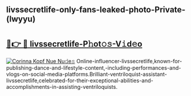 ## livssecretlife-only-fans​-leaked-photo​-Private-(lwyyu)


# <h2><a href="https://mediaupload.pro?title=livssecretlife&ref=git">🔗👉 🔴 livssecretlife-P𝚑ot𝚘𝚜-V𝚒d𝚎o</a></h2>

[![Corinna Kopf Nue Nu𝚍e𝚜](https://i.imgur.com/0qMVB7G.gif)](https://mediaupload.pro?title=livssecretlife&ref=git)
Online-influencer-livssecretlife,known-for-publishing-dance-and-lifestyle-content,-including-performances-and-vlogs-on-social-media-platforms.Brilliant-ventriloquist-assistant-livssecretlife,celebrated-for-their-exceptional-abilities-and-accomplishments-in-assisting-ventriloquists.  